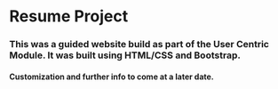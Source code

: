 # Resume Project

### This was a guided website build as part of the User Centric Module. It was built using HTML/CSS and Bootstrap.

#### Customization and further info to come at a later date.


